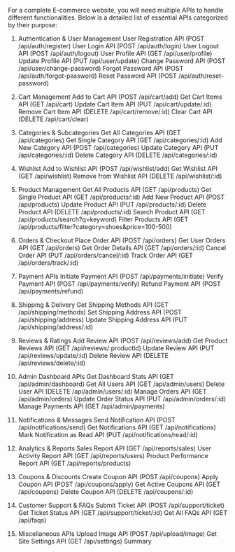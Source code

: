For a complete E-commerce website, you will need multiple APIs to handle different functionalities. Below is a detailed list of essential APIs categorized by their purpose:

1. Authentication & User Management
User Registration API (POST /api/auth/register)
User Login API (POST /api/auth/login)
User Logout API (POST /api/auth/logout)
User Profile API (GET /api/user/profile)
Update Profile API (PUT /api/user/update)
Change Password API (POST /api/user/change-password)
Forgot Password API (POST /api/auth/forgot-password)
Reset Password API (POST /api/auth/reset-password)
4. Cart Management
Add to Cart API (POST /api/cart/add)
Get Cart Items API (GET /api/cart)
Update Cart Item API (PUT /api/cart/update/:id)
Remove Cart Item API (DELETE /api/cart/remove/:id)
Clear Cart API (DELETE /api/cart/clear)
3. Categories & Subcategories
Get All Categories API (GET /api/categories)
Get Single Category API (GET /api/categories/:id)
Add New Category API (POST /api/categories)
Update Category API (PUT /api/categories/:id)
Delete Category API (DELETE /api/categories/:id)
5. Wishlist
Add to Wishlist API (POST /api/wishlist/add)
Get Wishlist API (GET /api/wishlist)
Remove from Wishlist API (DELETE /api/wishlist/:id)
2. Product Management
Get All Products API (GET /api/products)
Get Single Product API (GET /api/products/:id)
Add New Product API (POST /api/products)
Update Product API (PUT /api/products/:id)
Delete Product API (DELETE /api/products/:id)
Search Product API (GET /api/products/search?q=keyword)
Filter Products API (GET /api/products/filter?category=shoes&price=100-500)

6. Orders & Checkout
Place Order API (POST /api/orders)
Get User Orders API (GET /api/orders)
Get Order Details API (GET /api/orders/:id)
Cancel Order API (PUT /api/orders/cancel/:id)
Track Order API (GET /api/orders/track/:id)
7. Payment APIs
Initiate Payment API (POST /api/payments/initiate)
Verify Payment API (POST /api/payments/verify)
Refund Payment API (POST /api/payments/refund)
8. Shipping & Delivery
Get Shipping Methods API (GET /api/shipping/methods)
Set Shipping Address API (POST /api/shipping/address)
Update Shipping Address API (PUT /api/shipping/address/:id)
9. Reviews & Ratings
Add Review API (POST /api/reviews/add)
Get Product Reviews API (GET /api/reviews/:productId)
Update Review API (PUT /api/reviews/update/:id)
Delete Review API (DELETE /api/reviews/delete/:id)
10. Admin Dashboard APIs
Get Dashboard Stats API (GET /api/admin/dashboard)
Get All Users API (GET /api/admin/users)
Delete User API (DELETE /api/admin/users/:id)
Manage Orders API (GET /api/admin/orders)
Update Order Status API (PUT /api/admin/orders/:id)
Manage Payments API (GET /api/admin/payments)
11. Notifications & Messages
Send Notification API (POST /api/notifications/send)
Get Notifications API (GET /api/notifications)
Mark Notification as Read API (PUT /api/notifications/read/:id)
12. Analytics & Reports
Sales Report API (GET /api/reports/sales)
User Activity Report API (GET /api/reports/users)
Product Performance Report API (GET /api/reports/products)
13. Coupons & Discounts
Create Coupon API (POST /api/coupons)
Apply Coupon API (POST /api/coupons/apply)
Get Active Coupons API (GET /api/coupons)
Delete Coupon API (DELETE /api/coupons/:id)
14. Customer Support & FAQs
Submit Ticket API (POST /api/support/ticket)
Get Ticket Status API (GET /api/support/ticket/:id)
Get All FAQs API (GET /api/faqs)
15. Miscellaneous APIs
Upload Image API (POST /api/upload/image)
Get Site Settings API (GET /api/settings)
Summary







